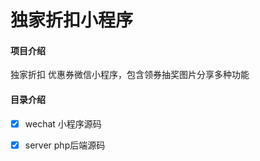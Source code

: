 # 独家折扣小程序

#### 项目介绍
独家折扣 优惠券微信小程序，包含领券抽奖图片分享多种功能


#### 目录介绍
- [x] wechat   小程序源码

- [x] server    php后端源码